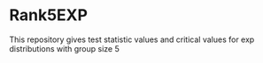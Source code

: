 # Rank5EXP
 This repository gives test statistic values and critical values for exp distributions with group size 5 
